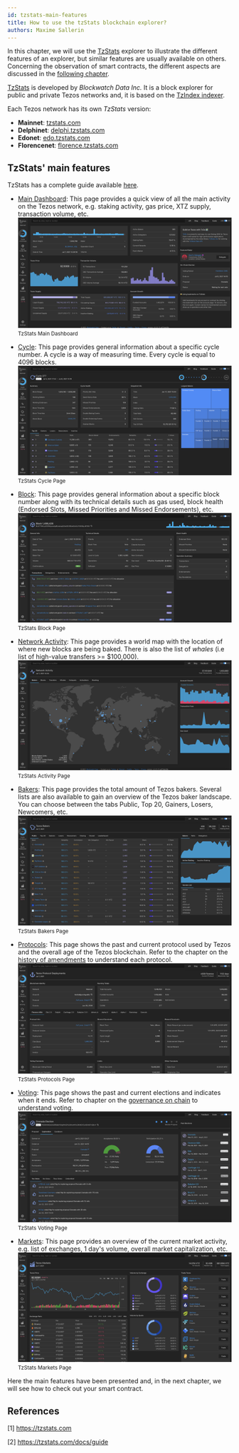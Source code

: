 ```yaml
---
id: tzstats-main-features
title: How to use the tzStats blockchain explorer?
authors: Maxime Sallerin
---
```


In this chapter, we will use the [TzStats](https://tzstats.com/) explorer to illustrate the different features of an explorer, but similar features are usually available on others. Concerning the observation of smart contracts, the different aspects are discussed in the [following chapter](./tzstats-smart-contract).

[TzStats](https://tzstats.com/) is developed by _Blockwatch Data Inc._ It is a block explorer for public and private Tezos networks and, it is based on the [TzIndex indexer](https://github.com/blockwatch-cc/tzindex).

Each Tezos network has its own _TzStats_ version:

- **Mainnet**: [tzstats.com](https://tzstats.com)
- **Delphinet**: [delphi.tzstats.com](https://delphi.tzstats.com)
- **Edonet**: [edo.tzstats.com](https://edo.tzstats.com)
- **Florencenet**: [florence.tzstats.com](https://florence.tzstats.com)

## TzStats' main features

TzStats has a complete guide available [here](https://tzstats.com/docs/guide).

- [Main Dashboard](https://tzstats.com/): This page provides a quick view of all the main activity on the Tezos network, e.g. staking activity, gas price, XTZ supply, transaction volume, etc.
  ![](../../static/img/explorer/tzStats_first_page.png)
  <small className="figure">TzStats Main Dashboard</small>

- [Cycle](https://tzstats.com/cycle/head): This page provides general information about a specific cycle number. A cycle is a way of measuring time. Every cycle is equal to 4096 blocks.
  ![](../../static/img/explorer/tzStats_cycle.png)
  <small className="figure">TzStats Cycle Page</small>
  
- [Block](https://tzstats.com/1496426): This page provides general information about a specific block number along with its technical details such as gas used, block health (Endorsed Slots, Missed Priorities and Missed Endorsements), etc.
  ![](../../static/img/explorer/tzStats_block.png)
  <small className="figure">TzStats Block Page</small>

- [Network Activity](https://tzstats.com/activity): This page provides a world map with the location of where new blocks are being baked. There is also the list of _whales_ (i.e list of high-value transfers >= $100,000).
  ![](../../static/img/explorer/tzStats_activity.png)
  <small className="figure">TzStats Activity Page</small>

- [Bakers](https://tzstats.com/bakers): This page provides the total amount of Tezos bakers. Several lists are also available to gain an overview of the Tezos baker landscape. You can choose between the tabs Public, Top 20, Gainers, Losers, Newcomers, etc.
  ![](../../static/img/explorer/tzStats_bakers.png)
  <small className="figure">TzStats Bakers Page</small>

- [Protocols](https://tzstats.com/protocols): This page shows the past and current protocol used by Tezos and the overall age of the Tezos blockchain. Refer to the chapter on the [history of amendments](/tezos-basics/history-of-amendements) to understand each protocol.
  ![](../../static/img/explorer/tzStats_protocols.png)
  <small className="figure">TzStats Protocols Page</small>

- [Voting](https://tzstats.com/election/head): This page shows the past and current elections and indicates when it ends. Refer to chapter on the [governance on chain](/tezos-basics/governance-on-chain) to understand voting.
  ![](../../static/img/explorer/tzStats_voting.png)
  <small className="figure">TzStats Voting Page</small>

- [Markets](https://tzstats.com/markets): This page provides an overview of the current market activity, e.g. list of exchanges, 1 day's volume, overall market capitalization, etc.
  ![](../../static/img/explorer/tzStats_markets.png)
  <small className="figure">TzStats Markets Page</small>

Here the main features have been presented and, in the next chapter, we will see how to check out your smart contract.

## References

[1] https://tzstats.com

[2] https://tzstats.com/docs/guide
